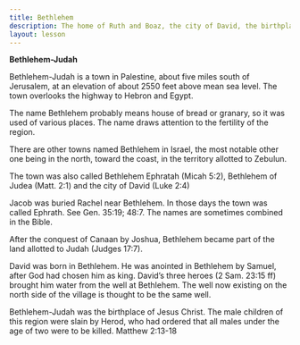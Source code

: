 ```yaml
---
title: Bethlehem
description: The home of Ruth and Boaz, the city of David, the birthplace of Jesus Christ.
layout: lesson
---
```


**Bethlehem-Judah**

Bethlehem-Judah is a town in Palestine, about five miles south of Jerusalem, at an elevation of about 2550 feet above mean sea level. The town overlooks the highway to Hebron and Egypt.

The name Bethlehem probably means house of bread or granary, so it was used of various places. The name draws attention to the fertility of the region.

There are other towns named Bethlehem in Israel, the most notable other one being in the north, toward the coast, in the territory allotted to Zebulun.

The town was also called Bethlehem Ephratah (Micah 5:2), Bethlehem of Judea (Matt. 2:1) and the city of David (Luke 2:4)

Jacob was buried Rachel near Bethlehem. In those days the town was called Ephrath. See Gen. 35:19; 48:7. The names are sometimes combined in the Bible.

After the conquest of Canaan by Joshua, Bethlehem became part of the land allotted to Judah (Judges 17:7).

David was born in Bethlehem. He was anointed in Bethlehem by Samuel, after God had chosen him as king. David’s three heroes (2 Sam. 23:15 ff) brought him water from the well at Bethlehem. The well now existing on the north side of the village is thought to be the same well.

Bethlehem-Judah was the birthplace of Jesus Christ. The male children of this region were slain by Herod, who had ordered that all males under the age of two were to be killed. Matthew 2:13-18

